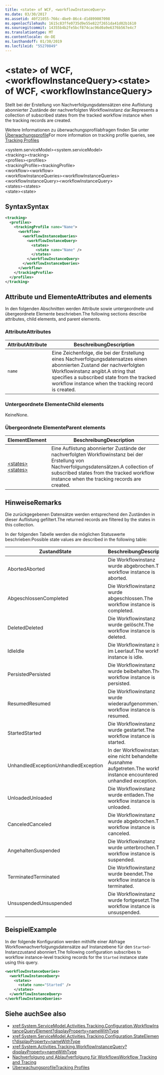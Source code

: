 ```yaml
---
title: <state> of WCF, <workflowInstanceQuery>
ms.date: 03/30/2017
ms.assetid: 40f21055-766c-4be9-86c4-d1d899007098
ms.openlocfilehash: 1615c83ffe0735d9e55e822f2651da41d02b1610
ms.sourcegitcommit: 14355b4b2fe5bcf874cac96d0a9e6376b567e4c7
ms.translationtype: MT
ms.contentlocale: de-DE
ms.lasthandoff: 01/30/2019
ms.locfileid: "55270849"
---
```

# <a name="state-of-wcf-workflowinstancequery"></a><span data-ttu-id="d345a-102">\<state> of WCF, \<workflowInstanceQuery></span><span class="sxs-lookup"><span data-stu-id="d345a-102">\<state> of WCF, \<workflowInstanceQuery></span></span>
<span data-ttu-id="d345a-103">Stellt bei der Erstellung von Nachverfolgungsdatensätzen eine Auflistung abonnierter Zustände der nachverfolgten Workflowinstanz dar.</span><span class="sxs-lookup"><span data-stu-id="d345a-103">Represents a collection of subscribed states from the tracked workflow instance when the tracking records are created.</span></span>  
  
 <span data-ttu-id="d345a-104">Weitere Informationen zu überwachungsprofilabfragen finden Sie unter [Überwachungsprofile](../../../../../docs/framework/windows-workflow-foundation/tracking-profiles.md)</span><span class="sxs-lookup"><span data-stu-id="d345a-104">For more information on tracking profile queries, see [Tracking Profiles](../../../../../docs/framework/windows-workflow-foundation/tracking-profiles.md)</span></span>  
  
<span data-ttu-id="d345a-105">\<system.serviceModel></span><span class="sxs-lookup"><span data-stu-id="d345a-105">\<system.serviceModel></span></span>  
<span data-ttu-id="d345a-106">\<tracking></span><span class="sxs-lookup"><span data-stu-id="d345a-106">\<tracking></span></span>  
<span data-ttu-id="d345a-107">\<profiles></span><span class="sxs-lookup"><span data-stu-id="d345a-107">\<profiles></span></span>  
<span data-ttu-id="d345a-108">\<trackingProfile></span><span class="sxs-lookup"><span data-stu-id="d345a-108">\<trackingProfile></span></span>  
<span data-ttu-id="d345a-109">\<workflow></span><span class="sxs-lookup"><span data-stu-id="d345a-109">\<workflow></span></span>  
<span data-ttu-id="d345a-110">\<workflowInstanceQueries></span><span class="sxs-lookup"><span data-stu-id="d345a-110">\<workflowInstanceQueries></span></span>  
<span data-ttu-id="d345a-111">\<workflowInstanceQuery></span><span class="sxs-lookup"><span data-stu-id="d345a-111">\<workflowInstanceQuery></span></span>  
<span data-ttu-id="d345a-112">\<states></span><span class="sxs-lookup"><span data-stu-id="d345a-112">\<states></span></span>  
<span data-ttu-id="d345a-113">\<state></span><span class="sxs-lookup"><span data-stu-id="d345a-113">\<state></span></span>  
  
## <a name="syntax"></a><span data-ttu-id="d345a-114">Syntax</span><span class="sxs-lookup"><span data-stu-id="d345a-114">Syntax</span></span>  
  
```xml  
<tracking>
  <profiles>
    <trackingProfile name="Name">
      <workflow>
        <workflowInstanceQueries>
          <workflowInstanceQuery>
            <states>
              <state name="Name" />
            </states>
          </workflowInstanceQuery>
        </workflowInstanceQueries>
      </workflow>
    </trackingProfile>
  </profiles>
</tracking>
```  
  
## <a name="attributes-and-elements"></a><span data-ttu-id="d345a-115">Attribute und Elemente</span><span class="sxs-lookup"><span data-stu-id="d345a-115">Attributes and elements</span></span>

<span data-ttu-id="d345a-116">In den folgenden Abschnitten werden Attribute sowie untergeordnete und übergeordnete Elemente beschrieben.</span><span class="sxs-lookup"><span data-stu-id="d345a-116">The following sections describe attributes, child elements, and parent elements.</span></span>
  
### <a name="attributes"></a><span data-ttu-id="d345a-117">Attribute</span><span class="sxs-lookup"><span data-stu-id="d345a-117">Attributes</span></span>

|<span data-ttu-id="d345a-118">Attribut</span><span class="sxs-lookup"><span data-stu-id="d345a-118">Attribute</span></span>|<span data-ttu-id="d345a-119">Beschreibung</span><span class="sxs-lookup"><span data-stu-id="d345a-119">Description</span></span>|  
|---------------|-----------------|  
|`name`|<span data-ttu-id="d345a-120">Eine Zeichenfolge, die bei der Erstellung eines Nachverfolgungsdatensatzes einen abonnierten Zustand der nachverfolgten Workflowinstanz angibt.</span><span class="sxs-lookup"><span data-stu-id="d345a-120">A string that specifies a subscribed state from the tracked workflow instance when the tracking record is created.</span></span>|  
  
### <a name="child-elements"></a><span data-ttu-id="d345a-121">Untergeordnete Elemente</span><span class="sxs-lookup"><span data-stu-id="d345a-121">Child elements</span></span>

<span data-ttu-id="d345a-122">Keine</span><span class="sxs-lookup"><span data-stu-id="d345a-122">None.</span></span>

### <a name="parent-elements"></a><span data-ttu-id="d345a-123">Übergeordnete Elemente</span><span class="sxs-lookup"><span data-stu-id="d345a-123">Parent elements</span></span>

|<span data-ttu-id="d345a-124">Element</span><span class="sxs-lookup"><span data-stu-id="d345a-124">Element</span></span>|<span data-ttu-id="d345a-125">Beschreibung</span><span class="sxs-lookup"><span data-stu-id="d345a-125">Description</span></span>|  
|-------------|-----------------|  
|[<span data-ttu-id="d345a-126">\<states></span><span class="sxs-lookup"><span data-stu-id="d345a-126">\<states></span></span>](states-of-wcf-workflowinstancequery.md)|<span data-ttu-id="d345a-127">Eine Auflistung abonnierter Zustände der nachverfolgten Workflowinstanz bei der Erstellung von Nachverfolgungsdatensätzen.</span><span class="sxs-lookup"><span data-stu-id="d345a-127">A collection of subscribed states from the tracked workflow instance when the tracking records are created.</span></span>|  
  
## <a name="remarks"></a><span data-ttu-id="d345a-128">Hinweise</span><span class="sxs-lookup"><span data-stu-id="d345a-128">Remarks</span></span>  

<span data-ttu-id="d345a-129">Die zurückgegebenen Datensätze werden entsprechend den Zuständen in dieser Auflistung gefiltert.</span><span class="sxs-lookup"><span data-stu-id="d345a-129">The returned records are filtered by the states in this collection.</span></span>  
  
<span data-ttu-id="d345a-130">In der folgenden Tabelle werden die möglichen Statuswerte beschrieben:</span><span class="sxs-lookup"><span data-stu-id="d345a-130">Possible state values are described in the following table:</span></span>
  
|<span data-ttu-id="d345a-131">Zustand</span><span class="sxs-lookup"><span data-stu-id="d345a-131">State</span></span>|<span data-ttu-id="d345a-132">Beschreibung</span><span class="sxs-lookup"><span data-stu-id="d345a-132">Description</span></span>|  
|-----------|-----------------|  
|<span data-ttu-id="d345a-133">Aborted</span><span class="sxs-lookup"><span data-stu-id="d345a-133">Aborted</span></span>|<span data-ttu-id="d345a-134">Die Workflowinstanz wurde abgebrochen.</span><span class="sxs-lookup"><span data-stu-id="d345a-134">The workflow instance is aborted.</span></span>|  
|<span data-ttu-id="d345a-135">Abgeschlossen</span><span class="sxs-lookup"><span data-stu-id="d345a-135">Completed</span></span>|<span data-ttu-id="d345a-136">Die Workflowinstanz wurde abgeschlossen.</span><span class="sxs-lookup"><span data-stu-id="d345a-136">The workflow instance is completed.</span></span>|  
|<span data-ttu-id="d345a-137">Deleted</span><span class="sxs-lookup"><span data-stu-id="d345a-137">Deleted</span></span>|<span data-ttu-id="d345a-138">Die Workflowinstanz wurde gelöscht.</span><span class="sxs-lookup"><span data-stu-id="d345a-138">The workflow instance is deleted.</span></span>|  
|<span data-ttu-id="d345a-139">Idle</span><span class="sxs-lookup"><span data-stu-id="d345a-139">Idle</span></span>|<span data-ttu-id="d345a-140">Die Workflowinstanz ist im Leerlauf.</span><span class="sxs-lookup"><span data-stu-id="d345a-140">The workflow instance is idle.</span></span>|  
|<span data-ttu-id="d345a-141">Persisted</span><span class="sxs-lookup"><span data-stu-id="d345a-141">Persisted</span></span>|<span data-ttu-id="d345a-142">Die Workflowinstanz wurde beibehalten.</span><span class="sxs-lookup"><span data-stu-id="d345a-142">The workflow instance is persisted.</span></span>|  
|<span data-ttu-id="d345a-143">Resumed</span><span class="sxs-lookup"><span data-stu-id="d345a-143">Resumed</span></span>|<span data-ttu-id="d345a-144">Die Workflowinstanz wurde wiederaufgenommen.</span><span class="sxs-lookup"><span data-stu-id="d345a-144">The workflow instance is resumed.</span></span>|  
|<span data-ttu-id="d345a-145">Started</span><span class="sxs-lookup"><span data-stu-id="d345a-145">Started</span></span>|<span data-ttu-id="d345a-146">Die Workflowinstanz wurde gestartet.</span><span class="sxs-lookup"><span data-stu-id="d345a-146">The workflow instance is started.</span></span>|  
|<span data-ttu-id="d345a-147">UnhandledException</span><span class="sxs-lookup"><span data-stu-id="d345a-147">UnhandledException</span></span>|<span data-ttu-id="d345a-148">In der Workflowinstanz ist eine nicht behandelte Ausnahme aufgetreten.</span><span class="sxs-lookup"><span data-stu-id="d345a-148">The workflow instance encountered an unhandled exception.</span></span>|  
|<span data-ttu-id="d345a-149">Unloaded</span><span class="sxs-lookup"><span data-stu-id="d345a-149">Unloaded</span></span>|<span data-ttu-id="d345a-150">Die Workflowinstanz wurde entladen.</span><span class="sxs-lookup"><span data-stu-id="d345a-150">The workflow instance is unloaded.</span></span>|  
|<span data-ttu-id="d345a-151">Canceled</span><span class="sxs-lookup"><span data-stu-id="d345a-151">Canceled</span></span>|<span data-ttu-id="d345a-152">Die Workflowinstanz wurde abgebrochen.</span><span class="sxs-lookup"><span data-stu-id="d345a-152">The workflow instance is canceled.</span></span>|  
|<span data-ttu-id="d345a-153">Angehalten</span><span class="sxs-lookup"><span data-stu-id="d345a-153">Suspended</span></span>|<span data-ttu-id="d345a-154">Die Workflowinstanz wurde unterbrochen.</span><span class="sxs-lookup"><span data-stu-id="d345a-154">The workflow instance is suspended.</span></span>|  
|<span data-ttu-id="d345a-155">Terminated</span><span class="sxs-lookup"><span data-stu-id="d345a-155">Terminated</span></span>|<span data-ttu-id="d345a-156">Die Workflowinstanz wurde beendet.</span><span class="sxs-lookup"><span data-stu-id="d345a-156">The workflow instance is terminated.</span></span>|  
|<span data-ttu-id="d345a-157">Unsuspended</span><span class="sxs-lookup"><span data-stu-id="d345a-157">Unsuspended</span></span>|<span data-ttu-id="d345a-158">Die Workflowinstanz wurde fortgesetzt.</span><span class="sxs-lookup"><span data-stu-id="d345a-158">The workflow instance is unsuspended.</span></span>|  
  
## <a name="example"></a><span data-ttu-id="d345a-159">Beispiel</span><span class="sxs-lookup"><span data-stu-id="d345a-159">Example</span></span>

<span data-ttu-id="d345a-160">In der folgende Konfiguration werden mithilfe einer Abfrage Workflownachverfolgungsdatensätze auf Instanzebene für den `Started`-Instanzzustand abonniert.</span><span class="sxs-lookup"><span data-stu-id="d345a-160">The following configuration subscribes to workflow instance-level tracking records for the `Started` instance state using this query.</span></span>  
  
```xml  
<workflowInstanceQueries>
  <workflowInstanceQuery>
    <states>
      <state name="Started" />
    </states>
  </workflowInstanceQuery>
</workflowInstanceQueries>
```  
  
## <a name="see-also"></a><span data-ttu-id="d345a-161">Siehe auch</span><span class="sxs-lookup"><span data-stu-id="d345a-161">See also</span></span>

- <xref:System.ServiceModel.Activities.Tracking.Configuration.WorkflowInstanceQueryElement?displayProperty=nameWithType>
- <xref:System.ServiceModel.Activities.Tracking.Configuration.StateElement?displayProperty=nameWithType>
- <xref:System.Activities.Tracking.WorkflowInstanceQuery?displayProperty=nameWithType>
- [<span data-ttu-id="d345a-162">Nachverfolgung und Ablaufverfolgung für Workflows</span><span class="sxs-lookup"><span data-stu-id="d345a-162">Workflow Tracking and Tracing</span></span>](../../../../../docs/framework/windows-workflow-foundation/workflow-tracking-and-tracing.md)
- [<span data-ttu-id="d345a-163">Überwachungsprofile</span><span class="sxs-lookup"><span data-stu-id="d345a-163">Tracking Profiles</span></span>](../../../../../docs/framework/windows-workflow-foundation/tracking-profiles.md)
